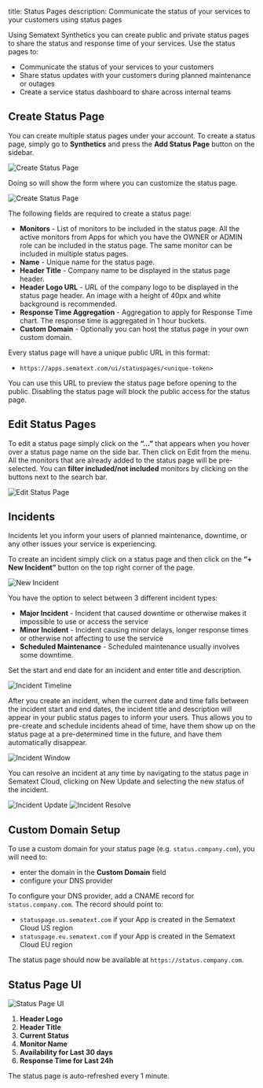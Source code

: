 title: Status Pages
description: Communicate the status of your services to your customers using status pages

Using Sematext Synthetics you can create public and private status pages to share the status and response time of your services. Use the status pages to:

* Communicate the status of your services to your customers
* Share status updates with your customers during planned maintenance or outages
* Create a service status dashboard to share across internal teams

## Create Status Page

You can create multiple status pages under your account. To create a status page, simply go to **Synthetics** and press the **Add Status Page** button on the sidebar.


![Create Status Page](../images/synthetics/status-page-new.png)

Doing so will show the form where you can customize the status page. 

![Create Status Page](../images/synthetics/status-page-create-2.png)

The following fields are required to create a status page:

* **Monitors** - List of monitors to be included in the status page. All the active monitors from Apps for which you have the OWNER or ADMIN role can be included in the status page. The same monitor can be included in multiple status pages.
* **Name** - Unique name for the status page.
* **Header Title** - Company name to be displayed in the status page header.
* **Header Logo URL** - URL of the company logo to be displayed in the status page header. An image with a height of 40px and white background is recommended.
* **Response Time Aggregation** - Aggregation to apply for Response Time chart. The response time is aggregated in 1 hour buckets.
* **Custom Domain** - Optionally you can host the status page in your own custom domain.

Every status page will have a unique public URL in this format:

* `https://apps.sematext.com/ui/statuspages/<unique-token>`

You can use this URL to preview the status page before opening to the public. Disabling the status page will block the public access for the status page.

## Edit Status Pages

To edit a status page simply click on the **“...”** that appears when you hover over a status page name on the side bar. Then click on Edit from the menu.
All the monitors that are already added to the status page will be pre-selected. 
You can **filter included/not included** monitors by clicking on the buttons next to the search bar.

![Edit Status Page](../images/synthetics/status-page-edit.png)

## Incidents

Incidents let you inform your users of planned maintenance, downtime, or any other issues your service is experiencing.

To create an incident simply click on a status page and then click on the **“+ New Incident”** button on the top right corner of the page.

![New Incident](../images/synthetics/incident-new.png)

You have the option to select between 3 different incident types:

* **Major Incident** - Incident that caused downtime or otherwise makes it impossible to use or access the service
* **Minor Incident** - Incident causing minor delays, longer response times or otherwise not affecting to use the service
* **Scheduled Maintenance** - Scheduled maintenance  usually involves some downtime.

Set the start and end date for an incident and enter title and description.

![Incident Timeline](../images/synthetics/incident-create.png)

After you create an incident, when the current date and time falls between the incident start and end dates, the incident title and description will appear in your public status pages to inform your users. Thus allows you to pre-create and schedule incidents ahead of time, have them show up on the status page at a pre-determined time in the future, and have them automatically disappear.

![Incident Window](../images/synthetics/incident-window.png)

You can resolve an incident at any time by navigating to the status page in Sematext Cloud, clicking on New Update and selecting the new status of the incident.

![Incident Update](../images/synthetics/incident-update.png)
![Incident Resolve](../images/synthetics/incident-resolve.png)

## Custom Domain Setup

To use a custom domain for your status page (e.g. `status.company.com`), you will need to:

 * enter the domain in the **Custom Domain** field
 * configure your DNS provider

To configure your DNS provider, add a CNAME record for `status.company.com`. The record should point to:

 * `statuspage.us.sematext.com` if your App is created in the Sematext Cloud US region
 * `statuspage.eu.sematext.com` if your App is created in the Sematext Cloud EU region

The status page should now be available at  `https://status.company.com`.

## Status Page UI

![Status Page UI](../images/synthetics/status-page-ui.png)

1. **Header Logo**
2. **Header Title**
3. **Current Status**
4. **Monitor Name**
5. **Availability for Last 30 days**
6. **Response Time for Last 24h**

The status page is auto-refreshed every 1 minute.
